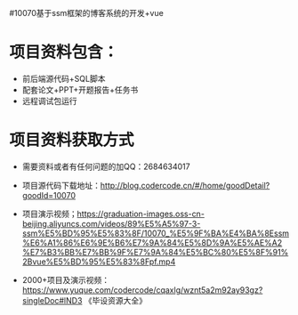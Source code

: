 #10070基于ssm框架的博客系统的开发+vue

# 项目资料包含：
* 前后端源代码+SQL脚本
* 配套论文+PPT+开题报告+任务书
* 远程调试包运行

# 项目资料获取方式
* 需要资料或者有任何问题的加QQ：2684634017

* 项目源代码下载地址：http://blog.codercode.cn/#/home/goodDetail?goodId=10070

* 项目演示视频；https://graduation-images.oss-cn-beijing.aliyuncs.com/videos/89%E5%A5%97-3-ssm%E5%BD%95%E5%83%8F/10070_%E5%9F%BA%E4%BA%8Essm%E6%A1%86%E6%9E%B6%E7%9A%84%E5%8D%9A%E5%AE%A2%E7%B3%BB%E7%BB%9F%E7%9A%84%E5%BC%80%E5%8F%91%2Bvue%E5%BD%95%E5%83%8Fpf.mp4

* 2000+项目及演示视频：https://www.yuque.com/codercode/cqaxlg/wznt5a2m92ay93gz?singleDoc#lND3 《毕设资源大全》


